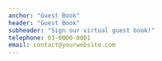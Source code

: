 ```yaml
---
anchor: "Guest Book"
header: "Guest Book"
subheader: "Sign our virtual guest book!"
telephone: 03-0000-0001
email: contact@yourwebsite.com
---
```

